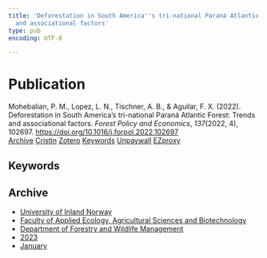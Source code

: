 ```yaml
---
title: 'Deforestation in South America''s tri-national Paraná Atlantic Forest: Trends
  and associational factors'
type: pub
encoding: UTF-8

---
```

<h1>Publication</h1>
<article id="csl-bib-container-ID9TZYSK" class="csl-bib-container">
  <div class="csl-bib-body"> <div class="csl-entry">Mohebalian, P. M., Lopez, L. N., Tischner, A. B., &#38; Aguilar, F. X. (2022). Deforestation in South America’s tri-national Paraná Atlantic Forest: Trends and associational factors. <i>Forest Policy and Economics</i>, <i>137</i>(2022, 4), 102697. <a href="https://doi.org/10.1016/j.forpol.2022.102697">https://doi.org/10.1016/j.forpol.2022.102697</a></div> </div>
  <div class="csl-bib-buttons">
    <a href="#taxonomy-article-ID9TZYSK" alt="archive" class="csl-bib-button">Archive</a>
    <a href="https://app.cristin.no/results/show.jsf?id=2114475" alt="Cristin" class="csl-bib-button">Cristin</a>
    <a href="http://zotero.org/groups/5881554/items/ID9TZYSK" alt="Zotero" class="csl-bib-button">Zotero</a>
    <a href="#keywords-article-ID9TZYSK" alt="keywords" class="csl-bib-button">Keywords</a>
    <a href="https://doi.org/10.1016/j.forpol.2022.102697" alt="Unpaywall" class="csl-bib-button">Unpaywall</a>
    <a href="https://doi.org/10.1016/j.forpol.2022.102697" alt="EZproxy" class="csl-bib-button">EZproxy</a>
  </div>
  <div id="csl-bib-meta-container-ID9TZYSK"></div>
</article>
<div id="csl-bib-meta-ID9TZYSK" class="csl-bib-meta">
  <article id="keywords-article-ID9TZYSK" class="keywords-article">
    <h1>Keywords</h1>
    
  </article>
  <article id="taxonomy-article-ID9TZYSK" class="taxonomy-article">
    <h1>Archive</h1>
    <ul>
      <li><a href="{{< params subfolder >}}en/archive/?key=3DCRN523">University of Inland Norway</a></li>
      <li><a href="{{< params subfolder >}}en/archive/?key=T77LXH6D">Faculty of Applied Ecology, Agricultural Sciences and Biotechnology</a></li>
      <li><a href="{{< params subfolder >}}en/archive/?key=7TRARPE3">Department of Forestry and Wildlife Management</a></li>
      <li><a href="{{< params subfolder >}}en/archive/?key=WXLLSUEU">2023</a></li>
      <li><a href="{{< params subfolder >}}en/archive/?key=VA92SPCW">January</a></li>
    </ul>
  </article>
</div>
